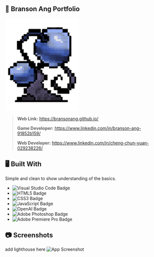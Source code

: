 
## 📝 Branson Ang Portfolio
![Grow Inc Plant](/Images/Mascots/Growinc_Plant.png)

>**Web Link:** https://bransonang.github.io/
>
>**Game Developer:** https://www.linkedin.com/in/branson-ang-91852b159/
> 
>**Web Developer:** https://www.linkedin.com/in/cheng-chun-yuan-029238226/


## 🖥️ Built With
Simple and clean to show understanding of the basics.

- ![Visual Studio Code Badge](https://img.shields.io/badge/Visual%20Studio%20Code-007ACC?logo=visualstudiocode&logoColor=fff&style=flat-square)
- ![HTML5 Badge](https://img.shields.io/badge/HTML5-E34F26?logo=html5&logoColor=fff&style=flat-square)
- ![CSS3 Badge](https://img.shields.io/badge/CSS3-1572B6?logo=css3&logoColor=fff&style=flat-square)
- ![JavaScript Badge](https://img.shields.io/badge/JavaScript-F7DF1E?logo=javascript&logoColor=000&style=flat-square)
- ![OpenAI Badge](https://img.shields.io/badge/OpenAI-412991?logo=openai&logoColor=fff&style=flat-square)
- ![Adobe Photoshop Badge](https://img.shields.io/badge/Adobe%20Photoshop-31A8FF?logo=adobephotoshop&logoColor=fff&style=flat-square)
- ![Adobe Premiere Pro Badge](https://img.shields.io/badge/Adobe%20Premiere%20Pro-99F?logo=adobepremierepro&logoColor=fff&style=flat-square)
## 📷 Screenshots
add lighthouse here
![App Screenshot](https://via.placeholder.com/468x300?text=App+Screenshot+Here)

